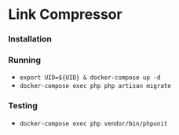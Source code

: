 # Link Compressor

### Installation

### Running

- `export UID=${UID} & docker-compose up -d`
- `docker-compose exec php php artisan migrate`

### Testing

- `docker-compose exec php vendor/bin/phpunit`
